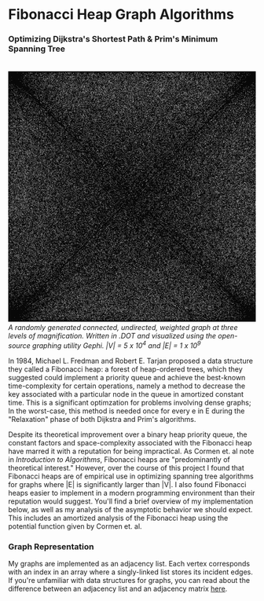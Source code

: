 # Fibonacci Heap Graph Algorithms
### Optimizing Dijkstra's Shortest Path & Prim's Minimum Spanning Tree<br><br>
![](Documentation/GraphAnimation.gif)<br>
_A randomly generated connected, undirected, weighted graph at three levels of magnification. Written in .DOT and visualized using the open-source graphing utility Gephi. |V| = 5 x 10<sup>4</sup> and |E| = 1 x 10<sup>9</sup>_<br>

In 1984, Michael L. Fredman and Robert E. Tarjan proposed a data structure they called a Fibonacci heap: a forest of heap-ordered trees, which they suggested could implement a priority queue and achieve the best-known time-complexity for certain operations, namely a method to decrease the key associated with a particular node in the queue in amortized constant time. This is a significant optimzation for problems involving dense graphs; In the worst-case, this method is needed once for every e in E during the "Relaxation" phase of both Dijkstra and Prim's algorithms. 

Despite its theoretical improvement over a binary heap priority queue, the constant factors and space-complexity associated with the Fibonacci heap have marred it with a reputation for being impractical. As Cormen et. al note in _Introduction to Algorithms_, Fibonacci heaps are "predominantly of theoretical interest." However, over the course of this project I found that Fibonacci heaps are of empirical use in optimizing spanning tree algorithms for graphs where |E| is significantly larger than |V|. I also found Fibonacci heaps easier to implement in a modern programming environment than their reputation would suggest. You'll find a brief overview of my implementation below, as well as my analysis of the asymptotic behavior we should expect. This includes an amortized analysis of the Fibonacci heap using the potential function given by Cormen et. al.

### Graph Representation

My graphs are implemented as an adjacency list. Each vertex corresponds with an index in an array where a singly-linked list stores its incident edges. If you're unfamiliar with data structures for graphs, you can read about the difference between an adjacency list and an adjacency matrix [here](https://www.geeksforgeeks.org/comparison-between-adjacency-list-and-adjacency-matrix-representation-of-graph/).
